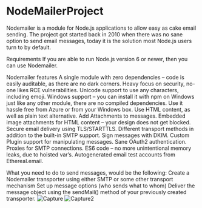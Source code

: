 # NodeMailerProject

Nodemailer is a module for Node.js applications to allow easy as cake email sending.
The project got started back in 2010 when there was no sane option to send email messages, today it is the solution most Node.js users turn to by default.

Requirements
If you are able to run Node.js version 6 or newer, then you can use Nodemailer. 

Nodemailer features
A single module with zero dependencies – code is easily auditable, as there are no dark corners.
Heavy focus on security, no-one likes RCE vulnerabilities.
Unicode support to use any characters, including emoji.
Windows support – you can install it with npm on Windows just like any other module, there are no compiled dependencies. Use it hassle free from Azure or from your Windows box.
Use HTML content, as well as plain text alternative.
Add Attachments to messages.
Embedded image attachments for HTML content – your design does not get blocked.
Secure email delivery using TLS/STARTTLS.
Different transport methods in addition to the built-in SMTP support.
Sign messages with DKIM.
Custom Plugin support for manipulating messages.
Sane OAuth2 authentication.
Proxies for SMTP connections.
ES6 code – no more unintentional memory leaks, due to hoisted var’s.
Autogenerated email test accounts from Ethereal.email.

What you need to do to send messages, would be the following:
Create a Nodemailer transporter using either SMTP or some other transport mechanism
Set up message options (who sends what to whom)
Deliver the message object using the sendMail() method of your previously created transporter.
![Capture](https://user-images.githubusercontent.com/31838619/179355682-f226337a-cb29-47c3-9c0b-ff81fefe8459.PNG)
![Capture2](https://user-images.githubusercontent.com/31838619/179355688-937cc986-09f2-47c0-89b8-a57a57827013.PNG)


